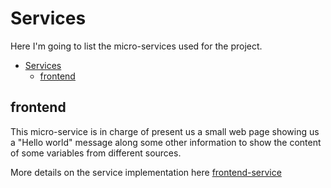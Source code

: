 # Services

Here I'm going to list the micro-services used for the project.

- [Services](#services)
  - [frontend](#frontend)

## frontend

This micro-service is in charge of present us a small web page showing us a "Hello world" message along some other information to show the content of some variables from different sources.

More details on the service implementation here [frontend-service](./frontend/README.md)